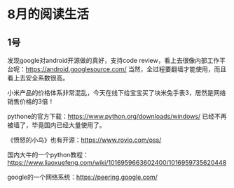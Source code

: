 # 8月的阅读生活

## 1号
发现google对android开源做的真好，支持code review，看上去很像内部工作平台呢：https://android.googlesource.com/
当然，全过程要翻墙才能使用，而且看上去安全系数很高。

小米产品的价格体系非常混乱，今天在线下给宝宝买了块米兔手表3，居然是网络销售价格的3倍！

pythone的官方下载：https://www.python.org/downloads/windows/ 已经不再被墙了，毕竟国内已经大量使用了。

《愤怒的小鸟》也有开源：https://www.rovio.com/oss/

国内大牛的一个python教程：https://www.liaoxuefeng.com/wiki/1016959663602400/1016959735620448

google的一个网络系统：https://peering.google.com/
